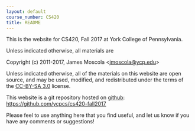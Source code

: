 ```yaml
---
layout: default
course_number: CS420
title: README
---
```


This is the website for CS420, Fall 2017 at York College of
Pennsylvania.

Unless indicated otherwise, all materials are

Copyright (c) 2011-2017, James Moscola &lt;<jmoscola@ycp.edu>&gt;

Unless indicated otherwise, all of the materials on this website
are open source, and may be used, modified, and redistributed
under the terms of the <a href="http://creativecommons.org/licenses/by-sa/3.0/us/">CC-BY-SA 3.0</a>
license.

This website is a git repository hosted on [github](https://github.com): <https://github.com/ycpcs/cs420-fall2017>

Please feel to use anything here that you find useful,
and let us know if you have any comments or suggestions!
